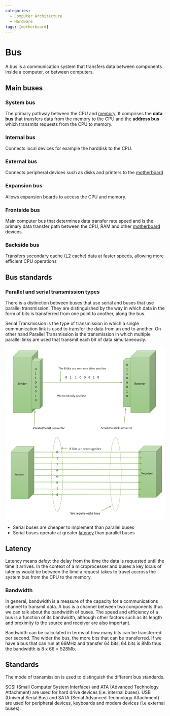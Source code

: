 ```yaml
---
categories:
  - Computer Architecture
  - Hardware
tags: [motherboard]
---
```


#

# Bus

A bus is a communication system that transfers data between components inside a computer, or between computers.

## Main buses

### System bus

The primary pathway between the CPU and [memory](/Computer_Architecture/Memory/Memory.md). It comprises the **data bus** that transfers data from the memory to the CPU and the **address bus** which transmits requests from the CPU to memory.

### Internal bus

Connects local devices for example the harddisk to the CPU.

### External bus

Connects peripheral devices such as disks and printers to the [motherboard](/Electronics_and_Hardware/Motherboard.md)

### Expansion bus

Allows expansion boards to access the CPU and memory.

### Frontside bus

Main computer bus that determines data transfer rate speed and is the primary data transfer path between the CPU, RAM and other [motherboard](Electronics_and_Hardware/Motherboard.md) devices.

### Backside bus

Transfers secondary cache (L2 cache) data at faster speeds, allowing more efficient CPU operations

## Bus standards

### Parallel and serial transmission types

There is a distinction between buses that use serial and buses that use parallel transmission. They are distinguished by the way in which data in the form of bits is transferred from one point to another, along the bus.

Serial Transmission is the type of transmission in which a single communication link is used to transfer the data from an end to another. On other hand Parallel Transmission is the transmission in which multiple parallel links are used that transmit each bit of data simultaneously.

<img src="../_img/serial-transmission.jpg" width="800px"/>
<img src="../_img/parallel-transmission.jpg" width="800px"/>

- Serial buses are cheaper to implement than parallel buses
- Serial buses operate at greater [latency](/Computer_Architecture/Bus.md#latency) than parallel buses

## Latency

Latency means _delay_: the delay from the time the data is requested until the time it arrives. In the context of a microprocesser and buses a key locus of latency would be between the time a request takes to travel accross the system bus from the CPU to the memory.

### Bandwidth

In general, bandwidth is a measure of the capacity for a communications channel to transmit data. A bus is a channel between two components thus we can talk about the bandwidth of buses. The speed and efficiency of a bus is a function of its bandwidth, although other factors such as its length and proximity to the source and receiver are also important.

Bandwidth can be calculated in terms of how many bits can be transferred per second. The wider the bus, the more bits that can be transferred. If we have a bus that can run at 66MHz and transfer 64 bits, 64 bits is 8Mb thus the bandwidth is 8 x 66 = 528Mb.

## Standards

The mode of transmission is used to distinguish the different bus standards.

SCSI (Small Computer System Interface) and ATA (Advanced Technology Attachment) are used for hard drive devices (i.e. internal buses). USB (Univeral Serial Bus) and SATA (Serial Advanced Technology Attachment) are used for peripheral devices, keyboards and modem devices (i.e external buses).
